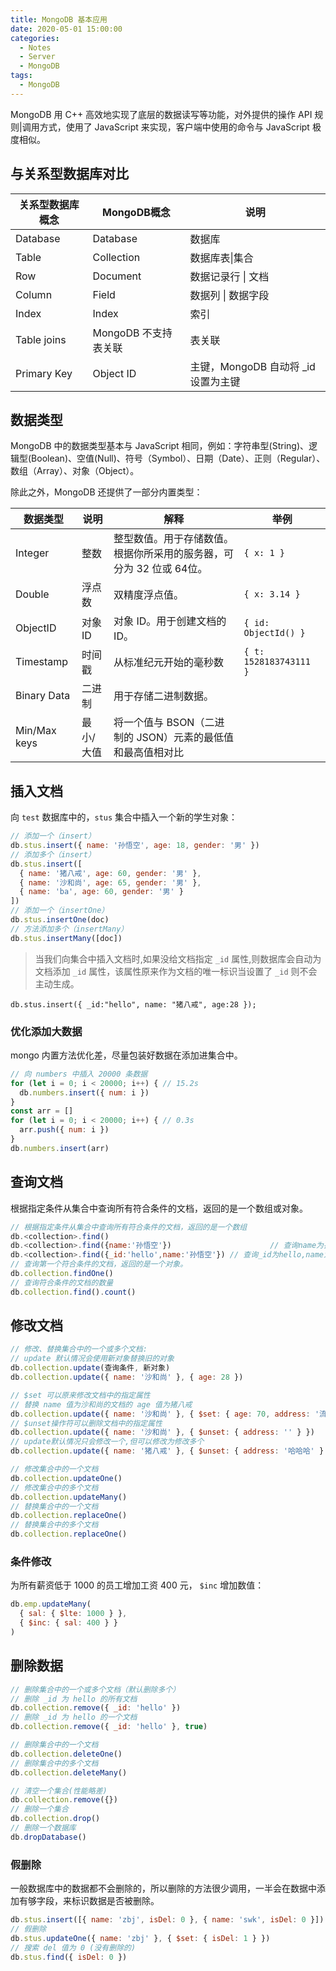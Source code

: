 ```yaml
---
title: MongoDB 基本应用
date: 2020-05-01 15:00:00
categories:
  - Notes
  - Server
  - MongoDB
tags:
  - MongoDB
---
```


MongoDB 用 C++ 高效地实现了底层的数据读写等功能，对外提供的操作 API 规则|调用方式，使用了 JavaScript 来实现，客户端中使用的命令与 JavaScript 极度相似。

## 与关系型数据库对比

| 关系型数据库概念 | MongoDB概念          | 说明                                |
| ---------------- | -------------------- | ----------------------------------- |
| Database         | Database             | 数据库                              |
| Table            | Collection           | 数据库表\|集合                      |
| Row              | Document             | 数据记录行 \| 文档                  |
| Column           | Field                | 数据列 \| 数据字段                  |
| Index            | Index                | 索引                                |
| Table joins      | MongoDB 不支持表关联 | 表关联                              |
| Primary Key      | Object ID            | 主键，MongoDB 自动将 _id 设置为主键 |

## 数据类型

MongoDB 中的数据类型基本与 JavaScript 相同，例如：字符串型(String)、逻辑型(Boolean)、空值(Null)、符号（Symbol）、日期（Date）、正则（Regular）、数组（Array）、对象（Object）。

除此之外，MongoDB 还提供了一部分内置类型：

| 数据类型     | 说明      | 解释                                                         | 举例                   |
| ------------ | --------- | ------------------------------------------------------------ | ---------------------- |
| Integer      | 整数      | 整型数值。用于存储数值。根据你所采用的服务器，可分为 32 位或 64位。 | `{ x: 1 }`             |
| Double       | 浮点数    | 双精度浮点值。                                               | `{ x: 3.14 }`          |
| ObjectID     | 对象 ID   | 对象 ID。用于创建文档的 ID。                                 | `{ id: ObjectId() }`   |
| Timestamp    | 时间戳    | 从标准纪元开始的毫秒数                                       | `{ t: 1528183743111 }` |
| Binary Data  | 二进制    | 用于存储二进制数据。                                         |                        |
| Min/Max keys | 最小/大值 | 将一个值与 BSON（二进制的 JSON）元素的最低值和最高值相对比   |                        |

## 插入文档

向 `test` 数据库中的，`stus` 集合中插入一个新的学生对象：

~~~js
// 添加一个（insert）
db.stus.insert({ name: '孙悟空', age: 18, gender: '男' })
// 添加多个（insert）
db.stus.insert([
  { name: '猪八戒', age: 60, gender: '男' },
  { name: '沙和尚', age: 65, gender: '男' },
  { name: 'ba', age: 60, gender: '男' }
])
// 添加一个（insertOne）
db.stus.insertOne(doc)
// 方法添加多个（insertMany）
db.stus.insertMany([doc])
~~~

> 当我们向集合中插入文档时,如果没给文档指定 `_id` 属性,则数据库会自动为文档添加 `_id` 属性，该属性原来作为文档的唯一标识当设置了 `_id` 则不会主动生成。

`db.stus.insert({ _id:"hello", name: "猪八戒", age:28 });`

### 优化添加大数据

mongo 内置方法优化差，尽量包装好数据在添加进集合中。

~~~js
// 向 numbers 中插入 20000 条数据
for (let i = 0; i < 20000; i++) { // 15.2s
  db.numbers.insert({ num: i })
}
const arr = []
for (let i = 0; i < 20000; i++) { // 0.3s
  arr.push({ num: i })
}
db.numbers.insert(arr)
~~~

## 查询文档

根据指定条件从集合中查询所有符合条件的文档，返回的是一个数组或对象。

~~~javascript
// 根据指定条件从集合中查询所有符合条件的文档，返回的是一个数组
db.<collection>.find() 												    // 查询所有文档
db.<collection>.find({name:'孙悟空'}) 						// 查询name为孙悟空的文档
db.<collection>.find({_id:'hello',name:'孙悟空'}) // 查询_id为hello,name为孙悟空的文档
// 查询第一个符合条件的文档，返回的是一个对象。
db.collection.findOne()
// 查询符合条件的文档的数量
db.collection.find().count()
~~~

## 修改文档

~~~js
// 修改、替换集合中的一个或多个文档:
// update 默认情况会使用新对象替换旧的对象
db.collection.update(查询条件, 新对象)
db.collection.update({ name: '沙和尚' }, { age: 28 })

// $set 可以原来修改文档中的指定属性
// 替换 name 值为沙和尚的文档的 age 值为猪八戒
db.collection.update({ name: '沙和尚' }, { $set: { age: 70, address: '流沙河' } })
// $unset操作符可以删除文档中的指定属性
db.collection.update({ name: '沙和尚' }, { $unset: { address: '' } })
// update默认情况只会修改一个,但可以修改为修改多个
db.collection.update({ name: '猪八戒' }, { $unset: { address: '哈哈哈' } }, { multi: true })

// 修改集合中的一个文档
db.collection.updateOne()
// 修改集合中的多个文档
db.collection.updateMany()
// 替换集合中的一个文档
db.collection.replaceOne()
// 替换集合中的多个文档
db.collection.replaceOne()
~~~

### 条件修改

为所有薪资低于 1000 的员工增加工资 400 元， `$inc` 增加数值：

~~~js
db.emp.updateMany(
  { sal: { $lte: 1000 } },
  { $inc: { sal: 400 } }
)
~~~

## 删除数据

~~~js
// 删除集合中的一个或多个文档（默认删除多个）
// 删除 _id 为 hello 的所有文档
db.collection.remove({ _id: 'hello' })
// 删除 _id 为 hello 的一个文档
db.collection.remove({ _id: 'hello' }, true)

// 删除集合中的一个文档
db.collection.deleteOne()
// 删除集合中的多个文档
db.collection.deleteMany()

// 清空一个集合(性能略差)
db.collection.remove({})
// 删除一个集合
db.collection.drop()
// 删除一个数据库
db.dropDatabase()
~~~

### 假删除

一般数据库中的数据都不会删除的，所以删除的方法很少调用，一半会在数据中添加有够字段，来标识数据是否被删除。

~~~js
db.stus.insert([{ name: 'zbj', isDel: 0 }, { name: 'swk', isDel: 0 }])
// 假删除
db.stus.updateOne({ name: 'zbj' }, { $set: { isDel: 1 } })
// 搜索 del 值为 0 (没有删除的)
db.stus.find({ isDel: 0 })
~~~
